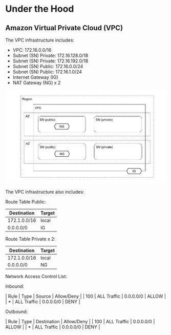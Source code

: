 # Under the Hood

## Amazon Virtual Private Cloud (VPC)

The VPC infrastructure includes:

* VPC: 172.16.0.0/16
* Subnet (SN) Private: 172.16.128.0/18
* Subnet (SN) Private: 172.16.192.0/18
* Subnet (SN) Public: 172.16.0.0/24
* Subnet (SN) Public: 172.16.1.0/24
* Internet Gateway (IG)
* NAT Gateway (NG) x 2

![vpc](vpc.png)

The VPC infrastructure also includes:

Route Table Public:

| Destination  | Target |
| ------------ | ------ |
| 172.1.0.0/16 | local  |
| 0.0.0.0/0    | IG     |

Route Table Private x 2:

| Destination  | Target |
| ------------ | ------ |
| 172.1.0.0/16 | local  |
| 0.0.0.0/0    | NG     |

Network Access Control List:

Inbound:

| Rule | Type        | Source      | Allow/Deny |
| 100  | ALL Traffic | 0.0.0.0/0   | ALLOW      |
| *    | ALL Traffic | 0.0.0.0/0   | DENY       |

Outbound:

| Rule | Type        | Destination | Allow/Deny |
| 100  | ALL Traffic | 0.0.0.0/0   | ALLOW      |
| *    | ALL Traffic | 0.0.0.0/0   | DENY       |
